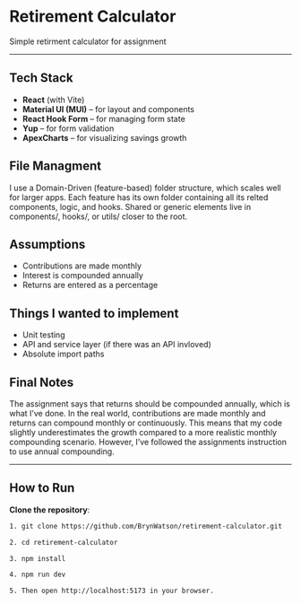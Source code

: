 # Retirement Calculator

Simple retirment calculator for assignment

---

## Tech Stack

- **React** (with Vite)
- **Material UI (MUI)** – for layout and components
- **React Hook Form** – for managing form state
- **Yup** – for form validation
- **ApexCharts** – for visualizing savings growth

## File Managment
I use a Domain-Driven (feature-based) folder structure, which scales well for larger apps. Each feature has its own folder containing all its relted components, logic, and hooks. Shared or generic elements live in components/, hooks/, or utils/ closer to the root.

## Assumptions

- Contributions are made monthly
- Interest is compounded annually
- Returns are entered as a percentage

## Things I wanted to implement
- Unit testing
- API and service layer (if there was an API invloved)
- Absolute import paths


## Final Notes

The assignment says that returns should be compounded annually, which is what I’ve done. In the real world, contributions are made monthly and returns can compound monthly or continuously. This means that my code slightly underestimates the growth compared to a more realistic monthly compounding scenario. However, I’ve  followed the assignments instruction to use annual compounding.

---

## How to Run

**Clone the repository**:

   ```bash
   1. git clone https://github.com/BrynWatson/retirement-calculator.git

   2. cd retirement-calculator

   3. npm install

   4. npm run dev

   5. Then open http://localhost:5173 in your browser.






